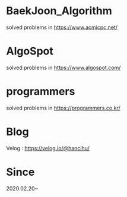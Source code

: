 # BaekJoon_Algorithm
solved problems in https://www.acmicpc.net/
# AlgoSpot
solved problems in https://www.algospot.com/
# programmers
solved problems in https://programmers.co.kr/
# Blog
Velog : https://velog.io/@hancihu/
# Since
2020.02.20~


